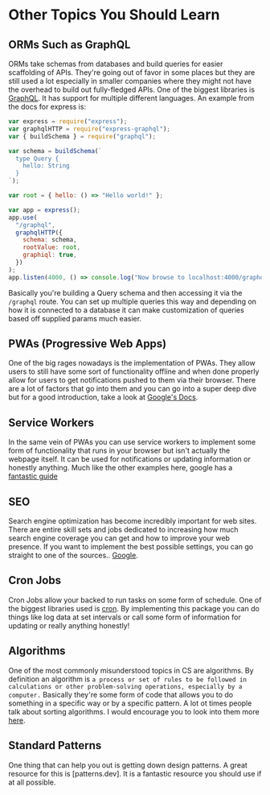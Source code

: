 # Other Topics You Should Learn

## ORMs Such as GraphQL

ORMs take schemas from databases and build queries for easier scaffolding of APIs. They're going out of favor in some places but they are still used a lot especially in smaller companies where they might not have the overhead to build out fully-fledged APIs. One of the biggest libraries is [GraphQL](https://graphql.org/code/#javascript). It has support for multiple different languages. An example from the docs for express is:

```javascript
var express = require("express");
var graphqlHTTP = require("express-graphql");
var { buildSchema } = require("graphql");

var schema = buildSchema(`
  type Query {
    hello: String
  }
`);

var root = { hello: () => "Hello world!" };

var app = express();
app.use(
  "/graphql",
  graphqlHTTP({
    schema: schema,
    rootValue: root,
    graphiql: true,
  })
);
app.listen(4000, () => console.log("Now browse to localhost:4000/graphql"));
```

Basically you're building a Query schema and then accessing it via the `/graphql` route. You can set up multiple queries this way and depending on how it is connected to a database it can make customization of queries based off supplied params much easier.

## PWAs (Progressive Web Apps)

One of the big rages nowadays is the implementation of PWAs. They allow users to still have some sort of functionality offline and when done properly allow for users to get notifications pushed to them via their browser. There are a lot of factors that go into them and you can go into a super deep dive but for a good introduction, take a look at [Google's Docs](https://web.dev/progressive-web-apps/).

## Service Workers

In the same vein of PWAs you can use service workers to implement some form of functionality that runs in your browser but isn't actually the webpage itself. It can be used for notifications or updating information or honestly anything. Much like the other examples here, google has a [fantastic guide](https://developer.chrome.com/docs/workbox/service-worker-overview/)

## SEO

Search engine optimization has become incredibly important for web sites. There are entire skill sets and jobs dedicated to increasing how much search engine coverage you can get and how to improve your web presence. If you want to implement the best possible settings, you can go straight to one of the sources.. [Google](https://developers.google.com/search/docs/beginner/seo-starter-guide?hl=en&visit_id=637908297184991114-3532700250&rd=1).

## Cron Jobs

Cron Jobs allow your backed to run tasks on some form of schedule. One of the biggest libraries used is [cron](https://www.npmjs.com/package/cron). By implementing this package you can do things like log data at set intervals or call some form of information for updating or really anything honestly!

## Algorithms

One of the most commonly misunderstood topics in CS are algorithms. By definition an algorithm is `a process or set of rules to be followed in calculations or other problem-solving operations, especially by a computer.` Basically they're some form of code that allows you to do something in a specific way or by a specific pattern. A lot ot times people talk about sorting algorithms. I would encourage you to look into them more [here](https://en.wikipedia.org/wiki/Sorting_algorithm).

## Standard Patterns

One thing that can help you out is getting down design patterns. A great resource for this is [patterns.dev]. It is a fantastic resource you should use if at all possible.
